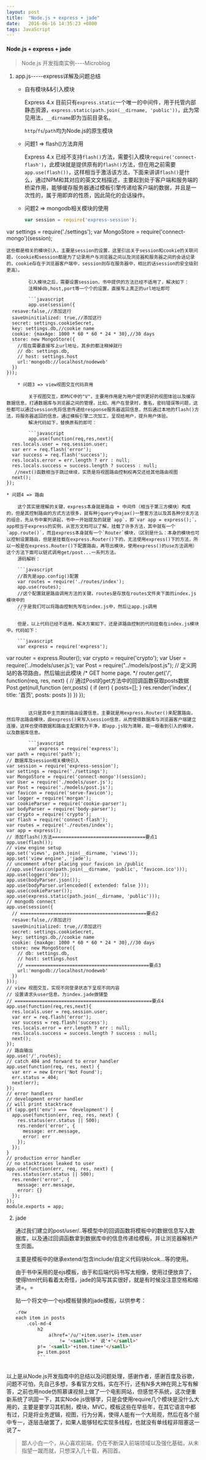 ```yaml
---
layout: post
title:  "Node.js + express + jade"
date:   2016-06-16 14:35:23 +0800
tags: JavaScript
---
```

#### Node.js + express + jade

> Node.js 开发指南实例----Microblog

1. app.js-----express详解及问题总结
	
	* 自有模块&&引入模块
	
		Express 4.x 目前只有`express.static`一个唯一的中间件，用于托管内部静态资源，`express.static(path.join(__dirname, 'public'))`，此为常见用法，`__dirname`即为当前目录名。
		
		`http`/`fs`/`path`均为Node.js的原生模块
		
	* 问题1 => flash()方法弃用

		Express 4.x 已经不支持`flash()`方法，需要引入模块`require('connect-flash')`，此模块就是提供原有的`flash()`方法，但在用之前需要`app.use(flash())`，这样相当于激活该方法，下面来讲讲`flash()`是什么，通过NPM和其对应的英文文档描述，主要起到处于客户端和服务端的桥梁作用，能够缓存服务器通过模板引擎传递给客户端的数据，并且是一次性的，属于用即弃的性质，因此简化的会话操作。
		
	* 问题2 => mongodb相关模块的使用

		```javascript
		var session = require('express-session');
var settings = require('./settings');
var MongoStore = require('connect-mongo')(session);
```
这些都是相关的模块引入，主要是session的设置，这里引出关于session和cookie的关联问题，（cookie和session都是为了记录用户与浏览器之间以及浏览器和服务器之间的会话记录的，cookie存在于浏览器客户端中，session则存在服务器中，相比的话session的安全级别更高）。

		引入模块之后，需要设置session，书中提供的方法已经不适用了，解决如下：
		注释掉db,host,port等一个个的设置，直接写上真正的url地址即可
		
		```javascript
		app.use(session({
  resave:false,//添加这行  
  saveUninitialized: true,//添加这行  
  secret: settings.cookieSecret,
  key: settings.db,//cookie name
  cookie: {maxAge: 1000 * 60 * 60 * 24 * 30},//30 days
  store: new MongoStore({
  	//现在需要直接写上url地址，其余的都注释掉就行
    // db: settings.db,
    // host: settings.host
    url:'mongodb://localhost/nodeweb'
  })
}));
		
	* 问题3 => view视图交互代码弃用

		关于视图交互，即MVC中的"V"，主要用作用是为用户提供更好的视图体验以及缓存数据信息，打通数据库与浏览器之间的管理，比如，用户在登录时，重名，密码错误等问题，这些都可以通过session先将信息传递给response服务器返回信息，然后通过本地的flash()方法，将服务器返回的信息，通过模板引擎二次加工，呈现给用户，提升用户体验。
		解决代码如下，替换原有的即可：
		
		```javascript
		app.use(function(req,res,next){
  res.locals.user = req.session.user;
  var err = req.flash('error');
  var success = req.flash('success');
  res.locals.error = err.length ? err : null;
  res.locals.success = success.length ? success : null;
   //next()函数相当于跳过继续，实质是将视图路由控制权再交还给其他路由视图
  next();
});		 	
```
	* 问题4 => 路由

		这个其实是理解的关键，express本身就是路由 + 中间件（相当于第三方模块）构成的，但是其控制路由的方式方法很多，就有种jquery中ajax()一整套方法以及其各种分支方法的组合，先从书中案列讲起，书中一开始提及的就是`app`，即`var app = express();`，app相当于express的实例，从官方文档可以了解，挂载了许多方法，其中就有一个`app.route()`，而且express本身就有一个`Router`模块，（区别是什么：本身的模块也可以控制设置路由，但是是挂载在express.Router()下的，无法使用express()下的方法，所以一般是在express.Router()下配置路由，再导出模块，使用express()的use方法调用）这个方法下面可以链式调用get/post...一系列方法。
		源码解析：
		
		```javascript
		//首先是app.config()配置
		var routes = require('./routes/index');
		app.use(routes);
		//这个配置就是路由调用方法的关键，routes是存放在routes文件夹下面的index.js模块中的
		//于是我们可以将路由控制先写在index.js中，然后让app.js调用
		```
		
		但是，以上代码已经不适用，解决方案如下，还是讲路由控制的代码挂载在index.js模块中。代码如下：
		
		```javascript
		var express = require('express');
var router = express.Router();
var crypto = require('crypto');
var User = require('../models/user.js');
var Post = require("../models/post.js");
// 定义网站的各项路由，然后输出此模块
/* GET home page. */
router.get('/', function(req, res, next) {
	// 通过Post的get方法中的回调函数获取posts数据
	Post.get(null,function (err,posts) {
		if (err) {
			posts=[];
		}
		res.render('index',{
			title: '首页',
			posts: posts
		})
	})
});
```

		这只是其中主页面的路由设置信息，主要就是用express.Router()来配置路由，然后导出路由模块，由express()来写入session信息，从而使得数据库与浏览器客户端建立连接，这样也使得数据和路由主配置较为干净，即app.js较为清晰，能一眼看到引入的模块，以及数据库信息。
		
		```javascript
		var express = require('express');
var path = require('path');
// 数据库及session相关模块引入
var session = require('express-session');
var settings = require('./settings');
var MongoStore = require('connect-mongo')(session);
var User = require('./models/user.js');
var Post = require('./models/post.js');
var favicon = require('serve-favicon');
var logger = require('morgan');
var cookieParser = require('cookie-parser');
var bodyParser = require('body-parser');
var crypto = require('crypto');
var flash = require('connect-flash');
var routes = require('./routes/index');
var app = express();
// 添加flash()方法==================================要点1
app.use(flash());
// view engine setup
app.set('views', path.join(__dirname, 'views'));
app.set('view engine', 'jade');
// uncomment after placing your favicon in /public
//app.use(favicon(path.join(__dirname, 'public', 'favicon.ico')));
app.use(logger('dev'));
app.use(bodyParser.json());
app.use(bodyParser.urlencoded({ extended: false }));
app.use(cookieParser());
app.use(express.static(path.join(__dirname, 'public')));
// mongodb connect
app.use(session({
  // ==============================================要点2
  resave:false,//添加这行  
  saveUninitialized: true,//添加这行  
  secret: settings.cookieSecret,
  key: settings.db,//cookie name
  cookie: {maxAge: 1000 * 60 * 60 * 24 * 30},//30 days
  store: new MongoStore({
    // db: settings.db,
    // host: settings.host
    // =============================================要点3
    url:'mongodb://localhost/nodeweb'
  })
}));
// view 视图交互，实现不同登录状态下呈现不同内容
// 设置请求头user信息，为index.jade做铺垫
// ==================================================要点4
app.use(function(req,res,next){
  res.locals.user = req.session.user;
  var err = req.flash('error');
  var success = req.flash('success');
  res.locals.error = err.length ? err : null;
  res.locals.success = success.length ? success : null;
  next();
});
// 路由输出
app.use('/',routes);
// catch 404 and forward to error handler
app.use(function(req, res, next) {
  var err = new Error('Not Found');
  err.status = 404;
  next(err);
});
// error handlers
// development error handler
// will print stacktrace
if (app.get('env') === 'development') {
  app.use(function(err, req, res, next) {
    res.status(err.status || 500);
    res.render('error', {
      message: err.message,
      error: err
    });
  });
}
// production error handler
// no stacktraces leaked to user
app.use(function(err, req, res, next) {
  res.status(err.status || 500);
  res.render('error', {
    message: err.message,
    error: {}
  });
});
module.exports = app;
```

2. jade

	通过我们建立的post/user/..等模型中的回调函数将模板中的数据信息写入数据库，以及通过回调函数拿到数据库中的信息传递给模板，并让浏览器解析产生页面。
	
	主要是模板中的继承extend/包含include/自定义代码块blcok...等的使用。
	
	由于书中采用的是ejs模板，由于和后端代码书写太相像，使用过便放弃了，使得html代码看着太奇怪，jade的简写其实很好，就是有时候没注意空格和缩进=。=
	
	贴一个将文中一个ejs模板替换的jade模板，以供参考：
	
	```html
	.row
	each item in posts
		.col-md-4	  
			h2
				a(href='/u/'+item.user)= item.user
					!= '<samll>'+' 说'+'</samll>'        
			p!= '<samll>'+item.time+'</samll>'
			p= item.post
			```
			
以上是从Node.js开发指南中的总结以及问题处理，感谢作者，感谢百度及谷歌，问题不可怕，先自己多想，多看官方文档，实在不行，还有N多大神在网上写有解答，之前也用node仿照慕课视频上做了一个电影网站，但感觉不系统，这次便重新系统了巩固一下，其实Node.js很够学，只是会使用require几个模块是没什么大用的，主要是要学习其机制，模块，MVC，模板这些在早些年，在其它语言中都有过，只是将业务逻辑，视图，行为分离，使得人能有一个大局观，然后在各个层中专一，逐层击破罢了，如果人能够轻松实现多线程，也就没有单线程非阻塞这一说了~

> 鄙人小白一个，从心喜欢前端，仍在不断深入前端领域以及强化基础，从未指望一蹴而就，只想深入几十载，再回首。